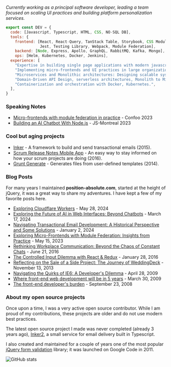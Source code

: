 
<p><em>Currently working as a principal software developer, leading a team focused on scaling UI practices and building platform personalization services.</em> </p>

```javascript
export const DEV = {
  code: [Javascript, Typescript, HTML, CSS, NO-SQL DB],
  tools: {
    frontend: [React, React-Query, TanStack Table, Storybook, CSS Modules, Styled-Components,
               Jest, Testing Library, Webpack, Module Federation],
    backend: [Node, Express, Apollo, GraphQL, RabbitMQ, Kafka, Mongo],
    ops: [Helm, Kubernetes, Docker, Jenkins],
  experience: [
    "Expertise in building single page applications with modern javascript frameworks.",
    "Implementing micro-frontends and UI practices in large organizations for UI flexibility.",
    "Microservices and Monolithic architectures: Designing scalable systems.",
    "Domain-Driven API Design, serverless architectures, Monolith to Microservices transitions.",
    "Containerization and orchestration with Docker, Kubernetes.",
  ],
}
```   

### Speaking Notes

- [Micro-frontends with module federation in practice](https://drive.google.com/file/d/1K0OWytOmc3tB21ohnBKv-tOQdn5xnQwY/view?usp=sharing) - Confoo 2023
- [Building an AI Chatbot With Node.js](https://drive.google.com/file/d/1yuiC54cJAdFXVi_fF-AKS8fjm1Ix-yp6/view?usp=sharing) - JS-Montreal 2023


### Cool but aging projects

- [Inker](http://inker.position-absolute.com/) - A framework to build and send transactional emails (2015).
- [Scrum Release Notes Mobile App](http://releasenotes.position-absolute.com/) - An easy way to stay informed on how your scrum projects are doing (2016).
- [Grunt Generate](https://github.com/Grunt-generate/grunt-generate) - Generates files from user-defined templates (2014).

### Blog Posts

For many years I maintained **position-absolute.com**, started at the height of jQuery, it was a great way to share my adventures. I have kept a few of my favorite posts here.

- [Exploring Cloudflare Workers](https://posabsolute.github.io/2024/05/28/cloudflare-worker.html) - May 28, 2024
- [Exploring the Future of AI in Web Interfaces: Beyond Chatbots](https://posabsolute.github.io/2024/03/17/ai-txt.html) - March 17, 2024
- [Navigating Transactional Email Development: A Historical Perspective and Some Solutions](https://posabsolute.github.io/2024/01/02/the-email-stack.html) - January 2, 2024
- [Exploring Micro-Frontends with Module Federation: Insights from Practice](https://posabsolute.github.io/2023/05/06/micro-frontend.html)  - May 15, 2023
- [Rethinking Workplace Communication: Beyond the Chaos of Constant Chats](https://posabsolute.github.io/2016/06/21/about-channels.html) - June 21, 2016
- [The Controlled Input Dilemma with React & Redux](https://posabsolute.github.io/2016/01/28/controlled-inputs.html) - January 28, 2016
- [Reflecting on the Sale of a Side Project: The Journey of WeddingDeck](https://posabsolute.github.io/2013/11/13/sideproject.html) - November 13, 2013
- [Navigating the Quirks of IE6: A Developer's Dilemma](https://posabsolute.github.io/2009/04/28/ie6.html) - April 28, 2009
- [Where front-end web development will be in 5 years](https://posabsolute.github.io/2009/03/30/in-5-years.html) - March 30, 2009
- [The front-end developer's burden](https://posabsolute.github.io/2008/07/23/front-end-developer-burden.html) - September 23, 2008


### About my open source projects
  
Once upon a time, I was a very active open source contributor. While I am proud of my contributions, these projects are older and do not use modern best practices. 

The latest open source project I made was never completed (already 3 years ago), [Inker2](https://github.com/posabsolute/inker2), a small service for email delivery built in Typescript. 

I also created and maintained for a couple of years one of the most popular [jQuery form validation](https://github.com/posabsolute/jQuery-Validation-Engine) library; it was launched on Google Code in 2011.

![GitHub stats](https://github-readme-stats.vercel.app/api?username=posabsolute&show_icons=true&theme=radical&include_all_commits=true)
